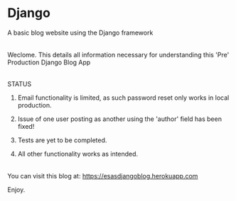 # Django
A basic blog website using the Django framework

######
Weclome. This details all information necessary for understanding this 'Pre' Production Django Blog App

######
STATUS

1. Email functionality is limited, as such password reset only works in local production.

2. Issue of one user posting as another using the 'author' field has been fixed!

3. Tests are yet to be completed.

4. All other functionality works as intended.

######
You can visit this blog at: https://esasdjangoblog.herokuapp.com

Enjoy.
